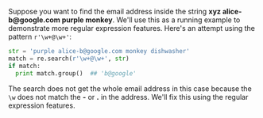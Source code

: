 Suppose you want to find the email address inside the string **xyz alice-b<!--- breaking hyperlink --->@google.com purple monkey**. We'll use this as a running example to demonstrate more regular expression features. Here's an attempt using the pattern `r'\w+@\w+'`:
    
```python    
str = 'purple alice-b@google.com monkey dishwasher'
match = re.search(r'\w+@\w+', str)
if match:
  print match.group()  ## 'b@google'
```

The search does not get the whole email address in this case because the `\w` does not match the **-** or **.** in the address. We'll fix this using the regular expression features.
